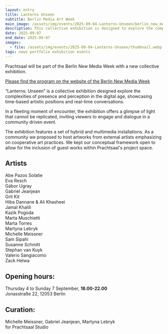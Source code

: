 ```yaml
---
layout: entry
title: Lanterns Unseen 
subtitle: Berlin Media Art Week
main_image: /assets/img/events/2025-09-04-Lanterns-Unseen/berlin_new_media_week_2025.webp
description: This collective exhibition is designed to explore the complexities of presence and perception in the digital age, showcasing time-based artistic positions and real-time conversations.
date: 2025-09-07
end_date: 2025-09-07
images: 
  - file: /assets/img/events/2025-09-04-Lanterns-Unseen/thumbnail.webp
tags: news portfolio exhibition events
---
```

Prachtsaal will be part of the Berlin New Media Week with a new collective exhibition.<br>

<a href="https://berlinnewmediaweek.com/en/program">Please find the program on the website of the Berlin New Media Week</a>

“Lanterns: Unseen” is a collective exhibition designed explore the complexities of presence and perception in the digital age, showcasing time-based artistic positions and real-time conversations.<br>

In a fleeting moment of encounter, the exhibition offers a glimpse of light that cannot be replicated, inviting viewers to engage and dialogue in a community driven event. <br>

The exhibition features a set of hybrid and multimedia installations. As a community we proposed to host artworks from external artists emphasizing on cooperative art practices. We kept our conceptual framework open to allow for the inclusion of guest works within Prachtsaal's project space. <br>
## Artists

Abe Pazos Solatie<br>
Eva Resch<br>
Gábor Ugray<br>
Gabriel Jeanjean<br>
Grit Kit<br>
Hiba Dannane & Ali Khasheei<br>
Jamal Khalili<br>
Kazik Pogoda<br>
Marta Muschietti<br>
Marta Torres<br>
Martyna Lebryk<br>
Michelle Meissner<br>
Sam Sipahi<br>
Susanne Schmitt<br>
Stephan van Kuyk<br>
Valerio Sangiacomo<br>
Zack Helwa<br>

## Opening hours:

Thursday 4 to Sunday 7 September, **18.00-22.00**<br>
Jonasstraße 22, 12053 Berlin<br>

## Curation:
Michelle Meissner, Gabriel Jeanjean, Martyna Lebryk<br>
for Prachtsaal Studio


